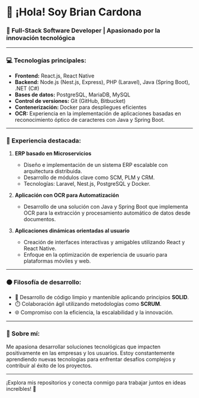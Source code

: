 # 👋 ¡Hola! Soy Brian Cardona

### 🚀 Full-Stack Software Developer | Apasionado por la innovación tecnológica

---

### 💻 Tecnologías principales:
- **Frontend:** React.js, React Native  
- **Backend:** Node.js (Nest.js, Express), PHP (Laravel), Java (Spring Boot), .NET (C#)  
- **Bases de datos:** PostgreSQL, MariaDB, MySQL  
- **Control de versiones:** Git (GitHub, Bitbucket)  
- **Contenerización:** Docker para despliegues eficientes  
- **OCR:** Experiencia en la implementación de aplicaciones basadas en reconocimiento óptico de caracteres con Java y Spring Boot.

---

### 🌟 Experiencia destacada:
1. **ERP basado en Microservicios**  
   - Diseño e implementación de un sistema ERP escalable con arquitectura distribuida.
   - Desarrollo de módulos clave como SCM, PLM y CRM.
   - Tecnologías: Laravel, Nest.js, PostgreSQL y Docker.

2. **Aplicación con OCR para Automatización**  
   - Desarrollo de una solución con Java y Spring Boot que implementa OCR para la extracción y procesamiento automático de datos desde documentos.

3. **Aplicaciones dinámicas orientadas al usuario**  
   - Creación de interfaces interactivas y amigables utilizando React y React Native.
   - Enfoque en la optimización de experiencia de usuario para plataformas móviles y web.

---

### 🟠 Filosofía de desarrollo:
- 📐 Desarrollo de código limpio y mantenible aplicando principios **SOLID**.  
- ⏱️ Colaboración ágil utilizando metodologías como **SCRUM**.  
- 🌐 Compromiso con la eficiencia, la escalabilidad y la innovación.

---

### 🎯 Sobre mí:
Me apasiona desarrollar soluciones tecnológicas que impacten positivamente en las empresas y los usuarios. Estoy constantemente aprendiendo nuevas tecnologías para enfrentar desafíos complejos y contribuir al éxito de los proyectos.

---

¡Explora mis repositorios y conecta conmigo para trabajar juntos en ideas increíbles! 🚀
